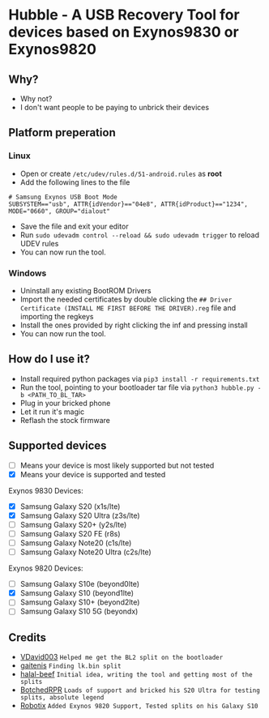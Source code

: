 # Hubble - A USB Recovery Tool for devices based on Exynos9830 or Exynos9820

## Why?
 - Why not?
 - I don't want people to be paying to unbrick their devices

## Platform preperation

### Linux

- Open or create ```/etc/udev/rules.d/51-android.rules``` as **root**
- Add the following lines to the file
```
# Samsung Exynos USB Boot Mode
SUBSYSTEM=="usb", ATTR{idVendor}=="04e8", ATTR{idProduct}=="1234", MODE="0660", GROUP="dialout"
```
- Save the file and exit your editor
- Run ```sudo udevadm control --reload && sudo udevadm trigger``` to reload UDEV rules
- You can now run the tool.

### Windows

- Uninstall any existing BootROM Drivers
- Import the needed certificates by double clicking the ```## Driver Certificate (INSTALL ME FIRST BEFORE THE DRIVER).reg``` file and importing the regkeys
- Install the ones provided by right clicking the inf and pressing install
- You can now run the tool.

## How do I use it?
 - Install required python packages via ```pip3 install -r requirements.txt```
 - Run the tool, pointing to your bootloader tar file via ```python3 hubble.py -b <PATH_TO_BL_TAR>```
 - Plug in your bricked phone
 - Let it run it's magic
 - Reflash the stock firmware

## Supported devices

 - [ ] Means your device is most likely supported but not tested
 - [x] Means your device is supported and tested

Exynos 9830 Devices:

 - [x] Samsung Galaxy S20 (x1s/lte)
 - [x] Samsung Galaxy S20 Ultra (z3s/lte)
 - [ ] Samsung Galaxy S20+ (y2s/lte)
 - [ ] Samsung Galaxy S20 FE (r8s)
 - [ ] Samsung Galaxy Note20 (c1s/lte)
 - [ ] Samsung Galaxy Note20 Ultra (c2s/lte)

Exynos 9820 Devices:

 - [ ] Samsung Galaxy S10e (beyond0lte)
 - [x] Samsung Galaxy S10 (beyond1lte)
 - [ ] Samsung Galaxy S10+ (beyond2lte)
 - [ ] Samsung Galaxy S10 5G (beyondx)

## Credits
 - [VDavid003](https://github.com/vdavid003) ```Helped me get the BL2 split on the bootloader```
 - [gaitenis](https://xdaforums.com/m/gaitenis.13049039) ```Finding lk.bin split```
 - [halal-beef](https://github.com/halal-beef) ```Initial idea, writing the tool and getting most of the splits```
 - [BotchedRPR](https://github.com/BotchedRPR) ```Loads of support and bricked his S20 Ultra for testing splits, absolute legend```
 - [Robotix](https://github.com/Robotix22) ```Added Exynos 9820 Support, Tested splits on his Galaxy S10```

